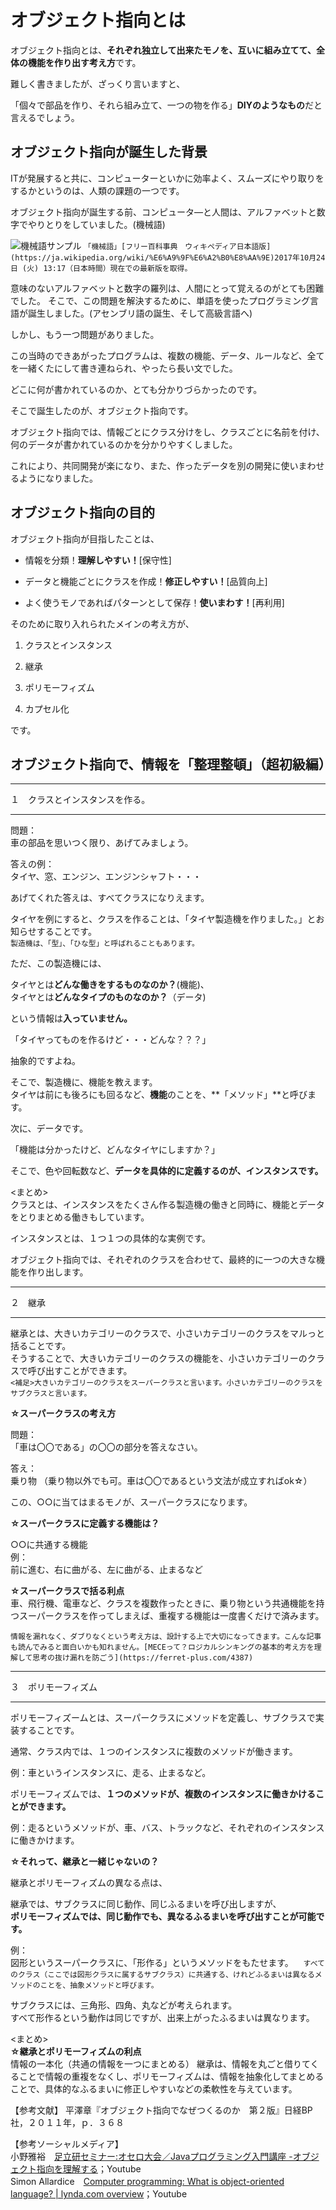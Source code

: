 # オブジェクト指向とは

オブジェクト指向とは、**それぞれ独立して出来たモノを、互いに組み立てて、全体の機能を作り出す考え方**です。
 

難しく書きましたが、ざっくり言いますと、

「個々で部品を作り、それら組み立て、一つの物を作る」**DIYのようなもの**だと言えるでしょう。


## オブジェクト指向が誕生した背景

ITが発展すると共に、コンピューターといかに効率よく、スムーズにやり取りをするかというのは、人類の課題の一つです。

オブジェクト指向が誕生する前、コンピュータ―と人間は、アルファベットと数字でやりとりをしていました。(機械語)　　

![機械語サンプル](https://ja.wikipedia.org/wiki/%E6%A9%9F%E6%A2%B0%E8%AA%9E#/media/File:W65C816S_Machine_Code_Monitor.jpeg)
``` 「機械語」[フリー百科事典　ウィキペディア日本語版](https://ja.wikipedia.org/wiki/%E6%A9%9F%E6%A2%B0%E8%AA%9E)2017年10月24日 (火) 13:17（日本時間）現在での最新版を取得。 ```

意味のないアルファベットと数字の羅列は、人間にとって覚えるのがとても困難でした。  そこで、この問題を解決するために、単語を使ったプログラミング言語が誕生しました。(アセンブリ語の誕生、そして高級言語へ)  

しかし、もう一つ問題がありました。  

この当時のできあがったプログラムは、複数の機能、データ、ルールなど、全てを一緒くたにして書き連ねられ、やったら長い文でした。  

どこに何が書かれているのか、とても分かりづらかったのです。

そこで誕生したのが、オブジェクト指向です。  

オブジェクト指向では、情報ごとにクラス分けをし、クラスごとに名前を付け、何のデータが書かれているのかを分かりやすくしました。  

これにより、共同開発が楽になり、また、作ったデータを別の開発に使いまわせるようになりました。

## オブジェクト指向の目的

オブジェクト指向が目指したことは、

- 情報を分類！**理解しやすい！**[保守性]


- データと機能ごとにクラスを作成！**修正しやすい！**[品質向上]


- よく使うモノであればパターンとして保存！**使いまわす！**[再利用]  

そのために取り入れられたメインの考え方が、

1. クラスとインスタンス

2. 継承

3. ポリモーフィズム

4. カプセル化

です。

## オブジェクト指向で、情報を「整理整頓」（超初級編）

---

１　クラスとインスタンスを作る。

---

問題：  
車の部品を思いつく限り、あげてみましょう。  

答えの例：  
タイヤ、窓、エンジン、エンジンシャフト・・・

あげてくれた答えは、すべてクラスになりえます。  

タイヤを例にすると、クラスを作ることは、「タイヤ製造機を作りました。」とお知らせすることです。  
``` 製造機は、「型」、「ひな型」と呼ばれることもあります。 ```

ただ、この製造機には、  

タイヤとは**どんな働きをするものなのか？**(機能)、  
タイヤとは**どんなタイプのものなのか？**（データ)  

という情報は**入っていません。**

「タイヤってものを作るけど・・・どんな？？？」

抽象的ですよね。

そこで、製造機に、機能を教えます。  
タイヤは前にも後ろにも回るなど、**機能**のことを、**「メソッド」**と呼びます。

次に、データです。

「機能は分かったけど、どんなタイヤにしますか？」

そこで、色や回転数など、**データを具体的に定義するのが、インスタンスです。**  

<まとめ>  
クラスとは、インスタンスをたくさん作る製造機の働きと同時に、機能とデータをとりまとめる働きもしています。  

インスタンスとは、１つ１つの具体的な実例です。

オブジェクト指向では、それぞれのクラスを合わせて、最終的に一つの大きな機能を作り出します。

---

２　継承

---

継承とは、大きいカテゴリーのクラスで、小さいカテゴリーのクラスをマルっと括ることです。  
そうすることで、大きいカテゴリーのクラスの機能を、小さいカテゴリーのクラスで呼び出すことができます。  
``` <補足>大きいカテゴリーのクラスをスーパークラスと言います。小さいカテゴリーのクラスをサブクラスと言います。 ```

**☆スーパークラスの考え方**  

問題：  
「車は〇〇である」の〇〇の部分を答えなさい。

答え：  
乗り物  （乗り物以外でも可。車は〇〇であるという文法が成立すればok☆）  

この、○○に当てはまるモノが、スーパークラスになります。  

**☆スーパークラスに定義する機能は？**  

○○に共通する機能  
例：  
前に進む、右に曲がる、左に曲がる、止まるなど

**☆スーパークラスで括る利点**  
車、飛行機、電車など、クラスを複数作ったときに、乗り物という共通機能を持つスーパークラスを作ってしまえば、重複する機能は一度書くだけで済みます。

``` 情報を漏れなく、ダブりなくという考え方は、設計する上で大切になってきます。こんな記事も読んでみると面白いかも知れません。[MECEって？ロジカルシンキングの基本的考え方を理解して思考の抜け漏れを防ごう](https://ferret-plus.com/4387) ```

---

３　ポリモーフィズム

---
ポリモーフィズームとは、スーパークラスにメソッドを定義し、サブクラスで実装することです。

通常、クラス内では、１つのインスタンスに複数のメソッドが働きます。

例：車というインスタンスに、走る、止まるなど。

ポリモーフィズムでは、**１つのメソッドが、複数のインスタンスに働きかけることができます。**

例：走るというメソッドが、車、バス、トラックなど、それぞれのインスタンスに働きかけます。

**☆それって、継承と一緒じゃないの？**

継承とポリモーフィズムの異なる点は、  

継承では、サブクラスに同じ動作、同じふるまいを呼び出しますが、  
**ポリモーフィズムでは、同じ動作でも、異なるふるまいを呼び出すことが可能です。**

例：  
図形というスーパークラスに、「形作る」というメソッドをもたせます。
```　すべてのクラス（ここでは図形クラスに属するサブクラス）に共通する、けれどふるまいは異なるメソッドのことを、抽象メソッドと呼びます。 ```

サブクラスには、三角形、四角、丸などが考えられます。  
すべて形作るという動作は同じですが、出来上がったふるまいは異なります。

<まとめ>  
**☆継承とポリモーフィズムの利点**  
情報の一本化（共通の情報を一つにまとめる）
継承は、情報を丸ごと借りてくることで情報の重複をなくし、ポリモーフィズムは、情報を抽象化してまとめることで、具体的なふるまいに修正しやすいなどの柔軟性を与えています。


【参考文献】
平澤章『オブジェクト指向でなぜつくるのか　第２版』日経BP社，２０１１年，ｐ．３６８  

【参考ソーシャルメディア】  
小野雅裕　[足立研セミナー:オセロ大会／Javaプログラミング入門講座 -オブジェクト指向を理解する](https://www.youtube.com/watch?v=KW5aafq8CGk)；Youtube  
Simon Allardice　[Computer programming: What is object-oriented language? | lynda.com overview](https://www.youtube.com/watch?v=SS-9y0H3Si8)；Youtube  
